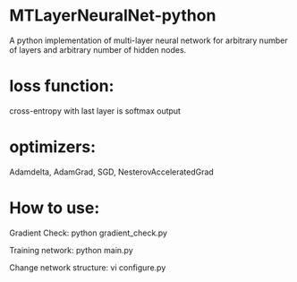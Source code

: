 # MTLayerNeuralNet-python

A python implementation of multi-layer neural network for arbitrary number of layers and arbitrary number of hidden nodes.

# loss function:
cross-entropy with last layer is softmax output

# optimizers:
Adamdelta, AdamGrad, SGD, NesterovAcceleratedGrad

# How to use:
Gradient Check: python gradient_check.py

Training network: python main.py

Change network structure: vi configure.py

